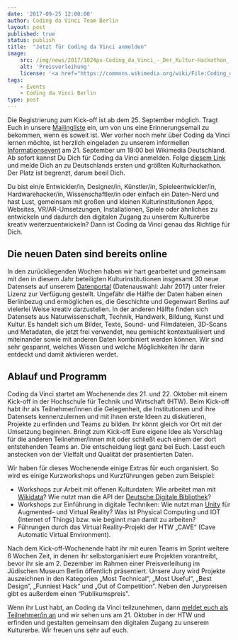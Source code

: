```yaml
---
date: '2017-09-25 12:00:00'
author: Coding da Vinci Team Berlin
layout: post
published: true
status: publish
title:  "Jetzt für Coding da Vinci anmelden"
image:
    src: /img/news/2017/1024px-Coding_da_Vinci_-_Der_Kultur-Hackathon_(14659695571).jpg
    alt: 'Preisverleihung'
    license: '<a href="https://commons.wikimedia.org/wiki/File:Coding_da_Vinci_-_Der_Kultur-Hackathon_%2814659695571%29.jpg">Coding Da Vinci Preisverleihung 2014</a> von Volker Agueras Gaeng unter <a href="https://creativecommons.org/licenses/by/2.0/deed.en">CC BY 2.0</a>'
tags:
    - Events
    - Coding da Vinci Berlin
type: post
---
```



<p>
Die Registrierung zum Kick-off ist ab dem 25. September möglich. Tragt Euch in unsere <a href="http://eepurl.com/cTI-ov">Mailingliste</a> ein, um von uns eine Erinnerungsemail zu bekommen, wenn es soweit ist. Wer vorher noch mehr über Coding da Vinci lernen möchte, ist herzlich eingeladen zu unserem informellen <a href="https://www.meetup.com/Coding-da-Vinci-Berlin/events/242717888/">Informationsevent</a> am 21. September um 19:00 bei Wikimedia Deutschland. Ab sofort kannst Du  Dich für Coding da Vinci anmelden. Folge <a href="https://ti.to/coding-da-vinci-berlin/2017-kick-off">diesem Link</a> und melde Dich an zu Deutschlands ersten und größten Kulturhackathon. Der Platz ist begrenzt, darum beeil Dich.
</p>
<p>
Du bist ein/e Entwickler/in, Designer/in, Künstler/in, Spieleentwickler/in, Hardwarehacker/in, Wissenschaftler/in oder einfach ein Daten-Nerd und hast Lust, gemeinsam mit großen und kleinen Kulturinstitutionen Apps, Websites, VR/AR-Umsetzungen, Installationen, Spiele oder ähnliches zu entwickeln und dadurch den digitalen Zugang zu unserem Kulturerbe kreativ weiterzuentwickeln? Dann ist Coding da Vinci genau das Richtige für Dich.
</p>

<h2>Die neuen Daten sind bereits online </h2>
<p>
In den zurückliegenden Wochen haben wir hart gearbeitet und gemeinsam mit den in diesem Jahr beteiligten Kulturinstitutionen insgesamt 30 neue Datensets auf unserem <a href="/daten/">Datenportal</a> (Datenauswahl: Jahr 2017) unter freier Lizenz zur Verfügung gestellt. Ungefähr die Hälfte der Daten haben einen Berlinbezug und ermöglichen es, die Geschichte und Gegenwart Berlins auf vielerlei Weise kreativ darzustellen. In der anderen Hälfte finden sich Datensets aus Naturwissenschaft, Technik, Handwerk, Bildung, Kunst und Kultur. Es handelt sich um Bilder, Texte, Sound- und Filmdateien, 3D-Scans und Metadaten, die jetzt frei verwendet, neu gemischt kontextualisiert und miteinander sowie mit anderen Daten kombiniert werden können. 
Wir sind sehr gespannt, welches Wissen und welche Möglichkeiten Ihr  darin entdeckt und damit aktivieren werdet. 
</p>

<h2>Ablauf und Programm</h2> 
<p>
Coding da Vinci startet am Wochenende des 21. und 22. Oktober mit einem Kick-off in der Hochschule für Technik und Wirtschaft (HTW). Beim Kick-off habt ihr als Teilnehmer/innen die Gelegenheit, die Institutionen und ihre Datensets kennenzulernen und mit ihnen erste Ideen zu diskutieren, Projekte zu erfinden und Teams zu bilden. Ihr könnt gleich vor Ort mit der Umsetzung beginnen. Bringt zum Kick-off Eure eigene Idee als Vorschlag für die anderen Teilnehmer/innen mit oder schließt euch einem der dort entstehenden Teams an. Die entscheidung liegt ganz bei Euch. Lasst euch anstecken von der Vielfalt und Qualität der präsentierten Daten. 
</p>
<p>
Wir haben für dieses Wochenende einige Extras für euch organisiert. So wird es einige Kurzworkshops und Kurzführungen geben zum Beispiel:  
</p>
<ul>
<li> Workshops zur Arbeit mit offenen Kulturdaten: Wie arbeitet man mit <a href="https://www.wikidata.org">Wikidata</a>? Wie nutzt man die API der <a href="https://www.deutsche-digitale-bibliothek.de/">Deutsche Digitale Bibliothek</a>? </li>

<li>Workshops zur Einführung in digitale Techniken: Wie nutzt man <a href="https://unity3d.com/de">Unity</a> für Augmented- und Virtual Reality? Was ist Physical Computing und IOT (Internet of Things) bzw. wie beginnt man damit zu arbeiten?</li>

<li>Führungen durch das Virtual Reality-Projekt der HTW „CAVE“ (Cave Automatic Virtual Environment).</li>
</ul>
<p>
Nach dem Kick-off-Wochenende habt ihr mit euren Teams im Sprint weitere 6 Wochen Zeit, in denen ihr selbstorganisiert eure Projekten vorantreibt, bevor ihr sie am 2. Dezember im Rahmen einer Preisverleihung im Jüdischen Museum Berlin öffentlich präsentiert. Unsere Jury wird Projekte auszeichnen in den Kategorien „Most Technical“, „Most Useful“, „Best Design“, „Funniest Hack“ und „Out of Competition“. Neben den Jurypreisen gibt es außerdem einen “Publikumspreis". 
</p>
<p>
Wenn ihr Lust habt, an Coding da Vinci teilzunehmen, dann <a href="https://ti.to/coding-da-vinci-berlin/2017-kick-off">meldet euch als Teilnehmer/in an</a> und wir sehen uns am 21. Oktober in der HTW und erfinden und gestalten gemeinsam den digitalen Zugang zu unserem Kulturerbe. Wir freuen uns sehr auf euch. 
</p>

